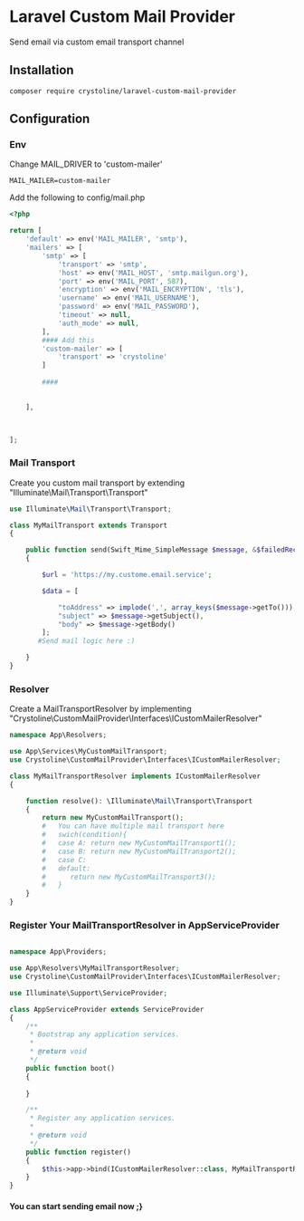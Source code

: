 # Laravel Custom Mail Provider
Send email via custom email transport channel

## Installation
```shell
composer require crystoline/laravel-custom-mail-provider
```

## Configuration

### Env
Change MAIL_DRIVER to 'custom-mailer'
```dotenv
MAIL_MAILER=custom-mailer
```

Add the following to config/mail.php
```php
<?php

return [
    'default' => env('MAIL_MAILER', 'smtp'),
    'mailers' => [
        'smtp' => [
            'transport' => 'smtp',
            'host' => env('MAIL_HOST', 'smtp.mailgun.org'),
            'port' => env('MAIL_PORT', 587),
            'encryption' => env('MAIL_ENCRYPTION', 'tls'),
            'username' => env('MAIL_USERNAME'),
            'password' => env('MAIL_PASSWORD'),
            'timeout' => null,
            'auth_mode' => null,
        ],
        #### Add this
        'custom-mailer' => [
            'transport' => 'crystoline'
        ]
        
        ####

        
    ],

    

];

```


### Mail Transport
Create you custom mail transport by extending "Illuminate\Mail\Transport\Transport" 
```php
use Illuminate\Mail\Transport\Transport;

class MyMailTransport extends Transport
{

    public function send(Swift_Mime_SimpleMessage $message, &$failedRecipients = null)
    {

        $url = 'https://my.custome.email.service';

        $data = [

            "toAddress" => implode(',', array_keys($message->getTo())),
            "subject" => $message->getSubject(),
            "body" => $message->getBody()
        ];
       #Send mail logic here :)

    }
}
```

### Resolver
Create a MailTransportResolver by implementing "Crystoline\CustomMailProvider\Interfaces\ICustomMailerResolver"

```php
namespace App\Resolvers;

use App\Services\MyCustomMailTransport;
use Crystoline\CustomMailProvider\Interfaces\ICustomMailerResolver;

class MyMailTransportResolver implements ICustomMailerResolver
{

    function resolve(): \Illuminate\Mail\Transport\Transport
    {
        return new MyCustomMailTransport();
        #   You can have multiple mail transport here
        #   swich(condition){
        #   case A: return new MyCustomMailTransport1();
        #   case B: return new MyCustomMailTransport2();
        #   case C:
        #   default:
        #      return new MyCustomMailTransport3();
        #   }
    }
}
```

### Register Your MailTransportResolver in AppServiceProvider


```php

namespace App\Providers;

use App\Resolvers\MyMailTransportResolver;
use Crystoline\CustomMailProvider\Interfaces\ICustomMailerResolver;

use Illuminate\Support\ServiceProvider;

class AppServiceProvider extends ServiceProvider
{
    /**
     * Bootstrap any application services.
     *
     * @return void
     */
    public function boot()
    {
	    
    }

    /**
     * Register any application services.
     *
     * @return void
     */
    public function register()
    {
        $this->app->bind(ICustomMailerResolver::class, MyMailTransportResolver::class );
    }
}
```

#### You can start sending email now ;}
